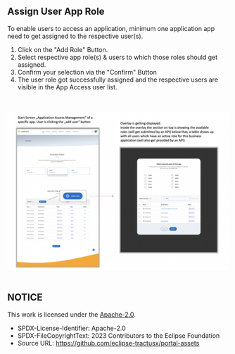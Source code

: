 ## Assign User App Role

To enable users to access an application, minimum one application app need to get assigned to the respective user(s).

1. Click on the "Add Role" Button.
2. Select respective app role(s) & users to which those roles should get assigned.
3. Confirm your selection via the "Confirm" Button
4. The user role got successfully assigned and the respective users are visible in the App Access user list.

<br>
<br>

<img width="821" alt="image" src="https://raw.githubusercontent.com/eclipse-tractusx/portal-assets/main/docs/static/add-user-flow.png">

<br>
<br>

## NOTICE

This work is licensed under the [Apache-2.0](https://www.apache.org/licenses/LICENSE-2.0).

- SPDX-License-Identifier: Apache-2.0
- SPDX-FileCopyrightText: 2023 Contributors to the Eclipse Foundation
- Source URL: https://github.com/eclipse-tractusx/portal-assets

